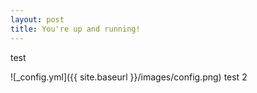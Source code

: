 ```yaml
---
layout: post
title: You're up and running!
---
```


test

![_config.yml]({{ site.baseurl }}/images/config.png)
test 2
